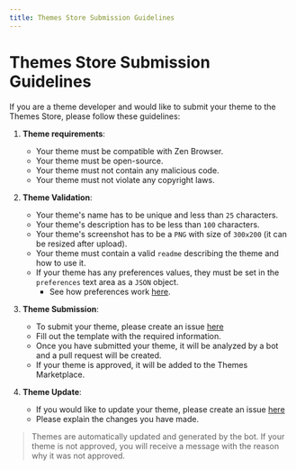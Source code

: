 ```yaml
---
title: Themes Store Submission Guidelines
---
```


# Themes Store Submission Guidelines

If you are a theme developer and would like to submit your theme to the Themes Store, please follow these guidelines:

1. **Theme requirements**:
    - Your theme must be compatible with Zen Browser.
    - Your theme must be open-source.
    - Your theme must not contain any malicious code.
    - Your theme must not violate any copyright laws.

2. **Theme Validation**:
    - Your theme's name has to be unique and less than `25` characters.
    - Your theme's description has to be less than `100` characters.
    - Your theme's screenshot has to be a `PNG` with size of `300x200` (it can be resized after upload).
    - Your theme must contain a valid `readme` describing the theme and how to use it.
    - If your theme has any preferences values, they must be set in the `preferences` text area as a `JSON` object.
      - See how preferences work [here](themes-store/themes-marketplace-preferences.md).

3. **Theme Submission**:
    - To submit your theme, please create an issue [here](https://github.com/zen-browser/theme-store/issues/new?assignees=&labels=new-theme&projects=&template=create-theme.yml&title=%5Bcreate-theme%5D%3A+)
    - Fill out the template with the required information.
    - Once you have submitted your theme, it will be analyzed by a bot and a pull request will be created.
    - If your theme is approved, it will be added to the Themes Marketplace.

4. **Theme Update**:
    - If you would like to update your theme, please create an issue [here](https://github.com/zen-browser/theme-store/issues/new)
    - Please explain the changes you have made.

> Themes are automatically updated and generated by the bot. If your theme is not approved, you will receive a message with the reason why it was not approved.